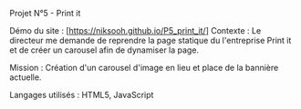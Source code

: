 Projet N°5 - Print it

Démo du site : [https://niksooh.github.io/P5_print_it/]
Contexte : Le directeur me demande de reprendre la page statique du l'entreprise Print it et de créer un carousel afin de dynamiser la page.

Mission : Création d'un carousel d'image en lieu et place de la bannière actuelle.

Langages utilisés : HTML5, JavaScript
